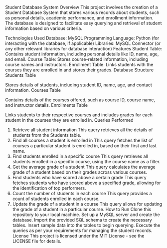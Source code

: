 Student Database System
Overview
This project involves the creation of a Student Database System that stores various records about students, such as personal details, academic performance, and enrollment information. The database is designed to facilitate easy querying and retrieval of student information based on various criteria.

Technologies Used
Database: MySQL
Programming Language: Python (for interacting with the database, if applicable)
Libraries: MySQL Connector (or any other relevant libraries for database interaction)
Features
Student Table: Contains student information, including personal details like ID, name, age, and email.
Course Table: Stores course-related information, including course names and instructors.
Enrollment Table: Links students with the courses they are enrolled in and stores their grades.
Database Structure
Students Table

Stores details of students, including student ID, name, age, and contact information.
Courses Table

Contains details of the courses offered, such as course ID, course name, and instructor details.
Enrollments Table

Links students to their respective courses and includes grades for each student in the courses they are enrolled in.
Queries Performed
1. Retrieve all student information
This query retrieves all the details of students from the Students table.
2. Find all courses a student is enrolled in
This query fetches the list of courses a particular student is enrolled in, based on their first and last name.
3. Find students enrolled in a specific course
This query retrieves all students enrolled in a specific course, using the course name as a filter.
4. Get the average grade of a student
This query calculates the average grade of a student based on their grades across various courses.
5. Find students who have scored above a certain grade
This query fetches students who have scored above a specified grade, allowing for the identification of top performers.
6. Count the number of students in each course
This query provides a count of students enrolled in each course.
7. Update the grade of a student in a course
This query allows for updating the grade of a student in a particular course.
How to Run
Clone this repository to your local machine.
Set up a MySQL server and create the database.
Import the provided SQL schema to create the necessary tables.
Insert sample data into the tables to begin querying.
Execute the queries as per your requirements for managing the student records.
License
This project is licensed under the MIT License - see the LICENSE file for details.

